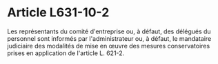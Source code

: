 # Article L631-10-2

Les représentants du comité d'entreprise ou, à défaut, des délégués du personnel sont informés par l'administrateur ou, à défaut, le mandataire judiciaire des modalités de mise en œuvre des mesures conservatoires prises en application de l'article L. 621-2.
